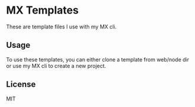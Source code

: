 # MX Templates

These are template files I use with my MX cli.

## Usage

To use these templates, you can either clone a template from web/node dir or use my MX cli to create a new project.

## License

MIT
